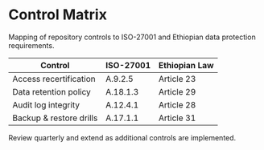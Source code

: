 # Control Matrix

Mapping of repository controls to ISO-27001 and Ethiopian data protection
requirements.

| Control | ISO-27001 | Ethiopian Law |
| --- | --- | --- |
| Access recertification | A.9.2.5 | Article 23 |
| Data retention policy | A.18.1.3 | Article 29 |
| Audit log integrity | A.12.4.1 | Article 28 |
| Backup & restore drills | A.17.1.1 | Article 31 |

Review quarterly and extend as additional controls are implemented.
